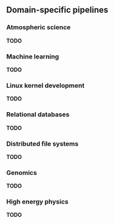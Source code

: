 ## Domain-specific pipelines

### Atmospheric science

**TODO**

### Machine learning

**TODO**

### Linux kernel development

**TODO**

### Relational databases

**TODO**

### Distributed file systems

**TODO**

### Genomics

**TODO**

### High energy physics

**TODO**
